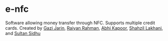 # e-nfc
Software allowing money transfer through NFC. Supports multiple credit cards. 
Created by [Gazi Jarin](github.com/gazijarin), [Raiyan Rahman](https://github.com/RaiyanRahman), [Abhi Kapoor](https://github.com/AbhiKapoor55), [Shahzil Lakhani](github.com/slakh96), and [Sultan Sidhu](github.com/sultansidhu)
